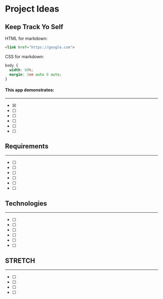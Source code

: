 # Project Ideas
## Keep Track Yo Self

HTML for markdown:
```html
<link href="https://google.com">
```

CSS for markdown:
```css
body {
  width: 80%;
  margin: 2em auto 0 auto;
}
```

#### This app demonstrates:
---

* [x] 
* [ ] 
* [ ] 
* [ ] 
* [ ] 
* [ ] 

## Requirements
---
* [ ] 
* [ ] 
* [ ] 
* [ ] 
* [ ] 
* [ ] 

## Technologies
---
* [ ]
* [ ]
* [ ]
* [ ]
* [ ]
* [ ]

## STRETCH
---
* [ ] 
* [ ] 
* [ ] 
* [ ] 